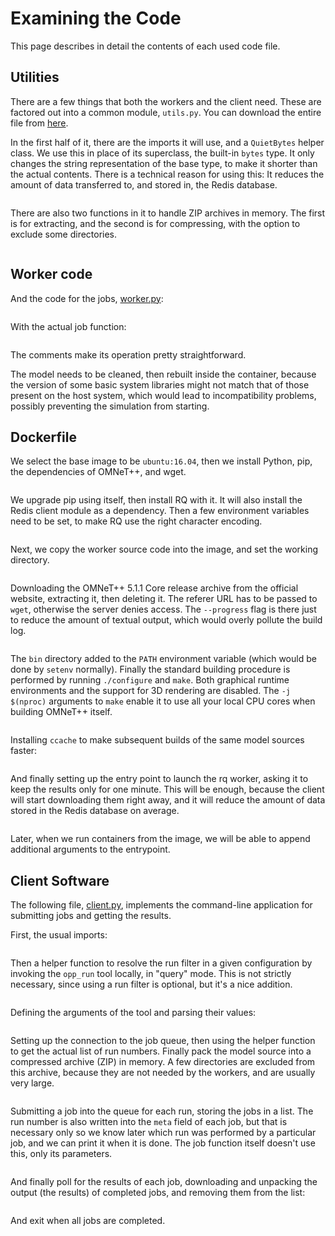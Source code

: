 # Examining the Code

This page describes in detail the contents of each used code file.

## Utilities

There are a few things that both the workers and the client need. These are
factored out into a common module, `utils.py`. You can download the entire file
from <a href="../code/utils.py">here</a>.

In the first half of it, there are the imports it will use, and a `QuietBytes`
helper class. We use this in place of its superclass, the built-in `bytes` type.
It only changes the string representation of the base type, to make it shorter
than the actual contents. There is a technical reason for using this: It reduces
the amount of data transferred to, and stored in, the Redis database.

<p><pre class="snippet" until="def unzip_bytes" src="../code/utils.py"></pre></p>

There are also two functions in it to handle ZIP archives in memory. The first
is for extracting, and the second is for compressing, with the option to exclude
some directories.

<p><pre class="snippet" from="def unzip_bytes" src="../code/utils.py"></pre></p>


## Worker code

And the code for the jobs, <a href="../code/worker.py">worker.py</a>:

<p><pre class="snippet" src="../code/opp_worker.py" until="def run_simulation"></pre></p>

With the actual job function:

<p><pre class="snippet" src="../code/opp_worker.py" from="def run_simulation"></pre></p>

The comments make its operation pretty straightforward.

The model needs to be cleaned, then rebuilt inside the container, because the
version of some basic system libraries might not match that of those present on
the host system, which would lead to incompatibility problems, possibly
preventing the simulation from starting.


## Dockerfile


We select the base image to be `ubuntu:16.04`, then we install Python, pip, the
dependencies of OMNeT++, and wget.

<p><pre class="snippet" src="../code/Dockerfile" until="RUN pip3 install"></pre></p>

We upgrade pip using itself, then install RQ with it. It will also install the
Redis client module as a dependency. Then a few environment variables need to be
set, to make RQ use the right character encoding.

<p><pre class="snippet" src="../code/Dockerfile" from="RUN pip3 install" until="COPY"></pre></p>

Next, we copy the worker source code into the image, and set the working directory.

<p><pre class="snippet" src="../code/Dockerfile" from="COPY" until="RUN wget"></pre></p>

Downloading the OMNeT++ 5.1.1 Core release archive from the official website,
extracting it, then deleting it. The referer URL has to be passed to `wget`,
otherwise the server denies access. The `--progress` flag is there just to
reduce the amount of textual output, which would overly pollute the build log.

<p><pre class="snippet" src="../code/Dockerfile" from="RUN wget" until="ENV PATH"></pre></p>

The `bin` directory added to the `PATH` environment variable (which would be
done by `setenv` normally). Finally the standard building procedure is performed
by running `./configure` and `make`. Both graphical runtime environments and the
support for 3D rendering are disabled. The `-j $(nproc)` arguments to `make`
enable it to use all your local CPU cores when building OMNeT++ itself.

<p><pre class="snippet" src="../code/Dockerfile" from="ENV PATH" until="speed up recompiling"></pre></p>

Installing `ccache` to make subsequent builds of the same model sources faster:
<p><pre class="snippet" src="../code/Dockerfile" from="speed up recompiling" until="ENTRYPOINT"></pre></p>

And finally setting up the entry point to launch the rq worker, asking it to
keep the results only for one minute. This will be enough, because the client
will start downloading them right away, and it will reduce the amount of data
stored in the Redis database on average.

<p><pre class="snippet" src="../code/Dockerfile" from="ENTRYPOINT"></pre></p>

Later, when we run containers from the image, we will be able to append
additional arguments to the entrypoint.


## Client Software


The following file, <a href="../code/client.py">client.py</a>, implements the
command-line application for submitting jobs and getting the results.

First, the usual imports:
<p><pre class="snippet" src="../code/client.py" until="def get_runs_from_filter"></pre></p>

Then a helper function to resolve the run filter in a given configuration by
invoking the `opp_run` tool locally, in "query" mode. This is not strictly
necessary, since using a run filter is optional, but it's a nice addition.

<p><pre class="snippet" src="../code/client.py" from="def get_runs_from_filter" until="parser = argparse"></pre></p>

Defining the arguments of the tool and parsing their values:
<p><pre class="snippet" src="../code/client.py" from="parser = argparse" until="Connecting to Redis at"></pre></p>

Setting up the connection to the job queue, then using the helper function to
get the actual list of run numbers. Finally pack the model source into a
compressed archive (ZIP) in memory. A few directories are excluded from this
archive, because they are not needed by the workers, and are usually very large.

<p><pre class="snippet" src="../code/client.py" from="Connecting to Redis at" until="jobs = "></pre></p>

Submitting a job into the queue for each run, storing the jobs in a list.
The run number is also written into the `meta` field of each job, but that is
necessary only so we know later which run was performed by a particular job, and
we can print it when it is done. The job function itself doesn't use this, only
its parameters.

<p><pre class="snippet" src="../code/client.py" from="jobs = " until="Waiting for results"></pre></p>

And finally poll for the results of each job, downloading and unpacking the
output (the results) of completed jobs, and removing them from the list:

<p><pre class="snippet" src="../code/client.py" from="Waiting for results"></pre></p>

And exit when all jobs are completed.
